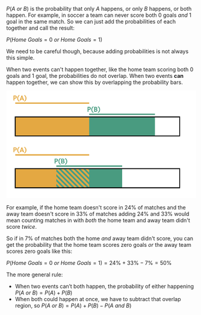 $P(A\:or\:B)$ is the probability that only $A$ happens, or only $B$ happens, or both happen. For example, in soccer a team can never score both 0 goals _and_ 1 goal in the same match. So we can just add the probabilities of each together and call the result: 

$P(Home\:Goals = 0 \: or\:Home\:Goals = 1)$

We need to be careful though, because adding probabilities is not always this simple.

When two events can't happen together, like the home team scoring both 0 goals and 1 goal, the probabilities do not overlap. When two events **can** happen together, we can show this by overlapping the probability bars.

![overlapping_probabilties](../../.imgs/overlapping_probabilities.png)

For example, if the home team doesn't score in 24% of matches and the away team doesn't score in 33% of matches adding 24% and 33% would mean counting matches in with _both_ the home team and away team didn't score _twice_.

So if in 7% of matches both the home _and_ away team didn't score, you can get the probability that the home team scores zero goals _or_ the away team scores zero goals like this:

$P(Home\:Goals = 0 \: or\:Home\:Goals = 1) = 24\% + 33\% - 7\% = 50\%$

The more general rule:

* When two events can’t both happen, the probability of either happening $P(A\:or\:B) = P(A) + P(B)$
* When both could happen at once, we have to subtract that overlap region, so $P(A\:or\:B) = P(A) + P(B) - P(A\:and\:B)$